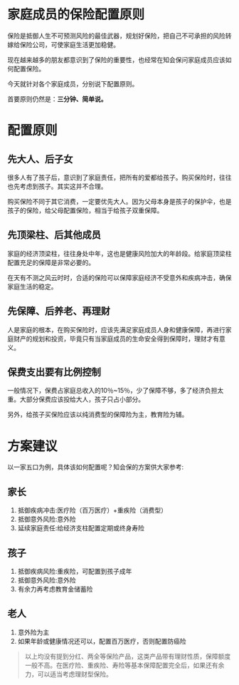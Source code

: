 # 家庭成员的保险配置原则

保险是抵御人生不可预测风险的最佳武器，规划好保险，把自己不可承担的风险转嫁给保险公司，可使家庭生活更加稳健。

现在越来越多的朋友都意识到了保险的重要性，也经常在知会保问家庭成员应该如何配置保险。

今天就针对各个家庭成员，分别说下配置原则。

首要原则仍然是：**三分钟、简单说。**

# **配置原则**

## **先大人、后子女**

很多人有了孩子后，意识到了家庭责任，把所有的爱都给孩子。购买保险时，往往也先考虑到孩子。其实这并不合理。

购买保险不同于其它消费，一定要优先大人。因为父母本身是孩子的保护伞，也是孩子的保险，给父母配置保险，相当于给孩子双重保障。

## **先顶梁柱、后其他成员**

家庭的经济顶梁柱，往往身处中年，这也是健康风险加大的年龄段。给家庭顶梁柱配置充足的保障是非常必要的。

在天有不测之风云时时，合适的保险可以保障家庭经济不受意外和疾病冲击，确保家庭生活的稳定。

## **先保障、后养老、再理财**

人是家庭的根本，在购买保险时，应该先满足家庭成员人身和健康保障，再进行家庭财产的规划和投资，毕竟只有当家庭成员的生命安全得到保障时，理财才有意义。

## **保费支出要有比例控制**

一般情况下，保费占家庭总收入的10％~15％，少了保障不够，多了经济负担太重。大部分保费应该投给大人，孩子只占小部分。

另外，给孩子买保险应该以纯消费型的保障险为主，教育险为辅。

# **方案建议**

以一家五口为例，具体该如何配置呢？知会保的方案供大家参考:

## **家长**

1. 抵御疾病冲击:医疗险（百万医疗）+重疾险（消费型）
2. 抵御意外风险:意外险
3. 延续家庭责任:给经济支柱配置定期或终身寿险

## **孩子**

1. 抵御疾病风险:重疾险，可配置到孩子成年
2. 抵御意外风险:意外险
3. 有余力再考虑教育金储蓄险

## **老人**

1. 意外险为主
2. 如果年龄或健康情况还可以，配置百万医疗，否则配置防癌险



> 以上均没有提到分红、两全等保险产品，这类产品带有理财性质，保障额度一般不高。在医疗险、重疾险、寿险等基本保障配置完全后，如果还有余力，可以适当考虑理财型保险。



